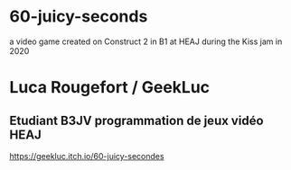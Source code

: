 # 60-juicy-seconds
a video game created on Construct 2 in B1 at HEAJ during the Kiss jam in 2020

# Luca Rougefort / GeekLuc
## Etudiant B3JV programmation de jeux vidéo HEAJ

https://geekluc.itch.io/60-juicy-secondes

